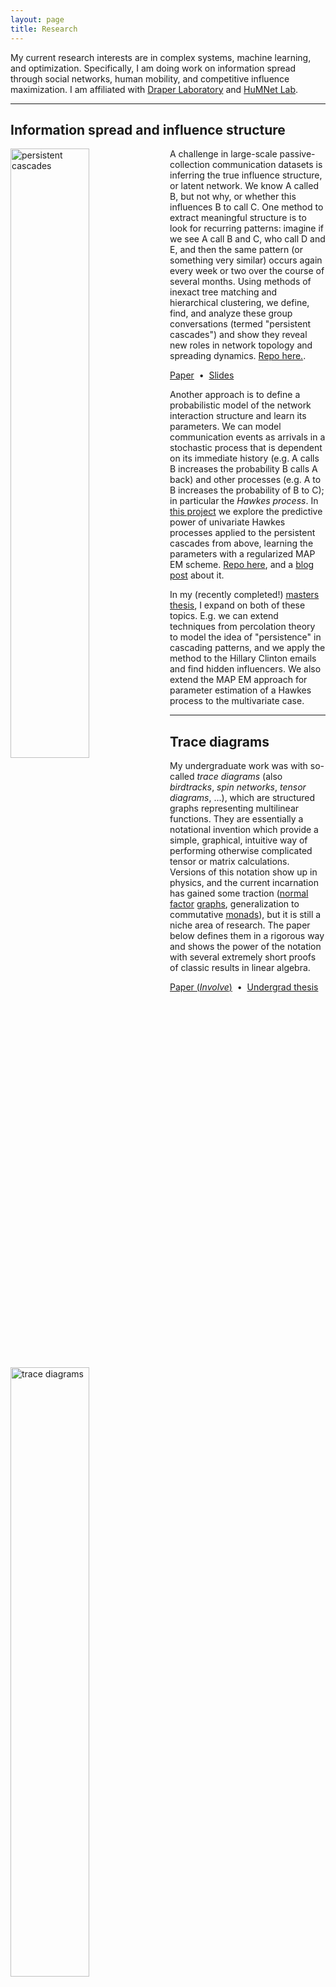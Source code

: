 ```yaml
---
layout: page
title: Research
---
```


My current research interests are in complex systems, machine learning, and optimization.  Specifically, I am doing work on information spread through social networks, human mobility, and competitive influence maximization.  I am affiliated with [Draper Laboratory](http://www.draper.com) and [HuMNet Lab](http://humnetlab.mit.edu).

<hr>

## Information spread and influence structure

<img align="left" width="50%" src="{{ site.baseurl }}/images/persistent.png" alt="persistent cascades">

A challenge in large-scale passive-collection communication datasets is inferring the true influence structure, or latent network.   We know A called B, but not why, or whether this influences B to call C.  One method to extract meaningful structure is to look for recurring patterns: imagine if we see A call B and C, who call D and E, and then the same pattern (or something very similar) occurs again every week or two over the course of several months.  Using methods of inexact tree matching and hierarchical clustering, we define, find, and analyze these group conversations (termed "persistent cascades") and show they reveal new roles in network topology and spreading dynamics.  <a href="https://github.com/stmorse/cascades">Repo here.</a>.

<a href="{{ site.baseurl }}/docs/BigD348.pdf">Paper</a>&nbsp;&nbsp;&#8226;&nbsp;
<a href="{{ site.baseurl }}/docs/persistent-cascades-ieee.pdf">Slides</a>

Another approach is to define a probabilistic model of the network interaction structure and learn its parameters.  We can model communication events as arrivals in a stochastic process that is dependent on its immediate history (e.g. A calls B increases the probability B calls A back) and other processes (e.g. A to B increases the probability of B to C); in particular the <i>Hawkes process</i>.  In <a href="{{ site.baseurl }}/docs/6-867-final-writeup.pdf">this project</a> we explore the predictive power of univariate Hawkes processes applied to the persistent cascades from above, learning the parameters with a regularized MAP EM scheme.  <a href="https://github.com/stmorse/hawkes">Repo here</a>, and a <a href="https://stmorse.github.io/journal/Hawkes-python.html">blog post</a> about it.

In my (recently completed!) <a href="{{ site.baseurl }}/docs/orc-thesis.pdf">masters thesis</a>, I expand on both of these topics.  E.g. we can extend techniques from percolation theory to model the idea of "persistence" in cascading patterns, and we apply the method to the Hillary Clinton emails and find hidden influencers.  We also extend the MAP EM approach for parameter estimation of a Hawkes process to the multivariate case.  

<hr>

## Trace diagrams

<img align="left" width="50%" src="{{ site.baseurl }}/images/diagrams.png" alt="trace diagrams">

My undergraduate work was with so-called *trace diagrams* (also *birdtracks*, *spin networks*, *tensor diagrams*, ...), which are structured graphs representing multilinear functions.  They are essentially a notational invention which provide a simple, graphical, intuitive way of performing otherwise complicated tensor or matrix calculations.  Versions of this notation show up in physics, and the current incarnation has gained some traction (<a href="http://arxiv.org/pdf/1102.0316.pdf">normal factor</a> <a href="http://arxiv.org/pdf/1004.3833.pdf">graphs</a>, generalization to commutative <a href="http://dl.acm.org/citation.cfm?id=1596553">monads</a>), but it is still a niche area of research.  The paper below defines them in a rigorous way and shows the power of the notation with several extremely short proofs of classic results in linear algebra.

<a href="{{ site.baseurl }}/docs/tracediagrams.pdf">Paper (<i>Involve</i>)</a>&nbsp;&nbsp;&#8226;&nbsp;
<a href="{{ site.baseurl }}/docs/mainthesis.pdf">Undergrad thesis</a>
